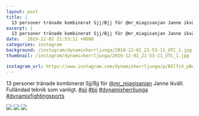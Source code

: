 ```yaml
---
layout: post
title: |
  13 personer tränade kombinerat Sjj/Bjj för @mr_miagisanjan Janne ikväll
excerpt: |
  13 personer tränade kombinerat Sjj/Bjj för @mr_miagisanjan Janne ikväll. Fulländad teknik som vanligt.    
date:   2019-12-02 21:53:11 +0000
categories: instagram
background: /instagram/dynamixherrljunga/2019-12-02_21-53-11_UTC_1.jpg
thumbnail: /instagram/dynamixherrljunga/2019-12-02_21-53-11_UTC_1.jpg

instagram_url: https://www.instagram.com/dynamixherrljunga/p/B5lfiX_pBqm
---
```

13 personer tränade kombinerat Sjj/Bjj för [@mr_miagisanjan](https://www.instagram.com/mr_miagisanjan/) Janne ikväll. Fulländad teknik som vanligt. [#sjj](https://www.instagram.com/explore/tags/sjj/) [#bjj](https://www.instagram.com/explore/tags/bjj/) [#dynamixherrljunga](https://www.instagram.com/explore/tags/dynamixherrljunga/) [#dynamixfightingsports](https://www.instagram.com/explore/tags/dynamixfightingsports/)



<img src='{{ site.baseurl }}/instagram/dynamixherrljunga/2019-12-02_21-53-11_UTC_1.jpg' class='img-fluid' />


<img src='{{ site.baseurl }}/instagram/dynamixherrljunga/2019-12-02_21-53-11_UTC_2.jpg' class='img-fluid' />


<img src='{{ site.baseurl }}/instagram/dynamixherrljunga/2019-12-02_21-53-11_UTC_3.jpg' class='img-fluid' />
